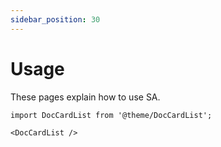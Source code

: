 ```yaml
---
sidebar_position: 30
---
```


# Usage

These pages explain how to use SA.

```mdx-code-block
import DocCardList from '@theme/DocCardList';

<DocCardList />
```
